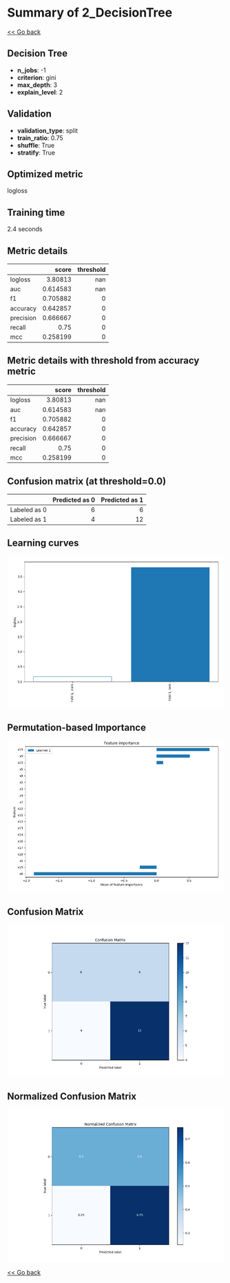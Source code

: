 # Summary of 2_DecisionTree

[<< Go back](../README.md)


## Decision Tree
- **n_jobs**: -1
- **criterion**: gini
- **max_depth**: 3
- **explain_level**: 2

## Validation
 - **validation_type**: split
 - **train_ratio**: 0.75
 - **shuffle**: True
 - **stratify**: True

## Optimized metric
logloss

## Training time

2.4 seconds

## Metric details
|           |    score |   threshold |
|:----------|---------:|------------:|
| logloss   | 3.80813  |         nan |
| auc       | 0.614583 |         nan |
| f1        | 0.705882 |           0 |
| accuracy  | 0.642857 |           0 |
| precision | 0.666667 |           0 |
| recall    | 0.75     |           0 |
| mcc       | 0.258199 |           0 |


## Metric details with threshold from accuracy metric
|           |    score |   threshold |
|:----------|---------:|------------:|
| logloss   | 3.80813  |         nan |
| auc       | 0.614583 |         nan |
| f1        | 0.705882 |           0 |
| accuracy  | 0.642857 |           0 |
| precision | 0.666667 |           0 |
| recall    | 0.75     |           0 |
| mcc       | 0.258199 |           0 |


## Confusion matrix (at threshold=0.0)
|              |   Predicted as 0 |   Predicted as 1 |
|:-------------|-----------------:|-----------------:|
| Labeled as 0 |                6 |                6 |
| Labeled as 1 |                4 |               12 |

## Learning curves
![Learning curves](learning_curves.png)

## Permutation-based Importance
![Permutation-based Importance](permutation_importance.png)
## Confusion Matrix

![Confusion Matrix](confusion_matrix.png)


## Normalized Confusion Matrix

![Normalized Confusion Matrix](confusion_matrix_normalized.png)



[<< Go back](../README.md)
